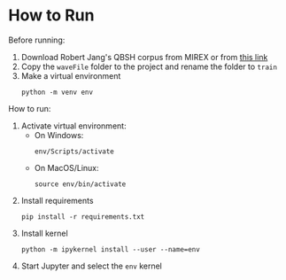 # How to Run

Before running:
1. Download Robert Jang's QBSH corpus from MIREX or from [this link](https://music-ir.org/evaluation/MIREX/data/qbsh/MIR-QBSH-corpus.tar.gz)
2. Copy the `waveFile` folder to the project and rename the folder to `train`
3. Make a virtual environment 
   ```
   python -m venv env
   ```

How to run:
1. Activate virtual environment:
   - On Windows:
     ```
     env/Scripts/activate
     ```
   - On MacOS/Linux:
     ```
     source env/bin/activate
     ```
2. Install requirements
   ```
   pip install -r requirements.txt
   ```
3. Install kernel
   ```
   python -m ipykernel install --user --name=env
   ```
4. Start Jupyter and select the `env` kernel
